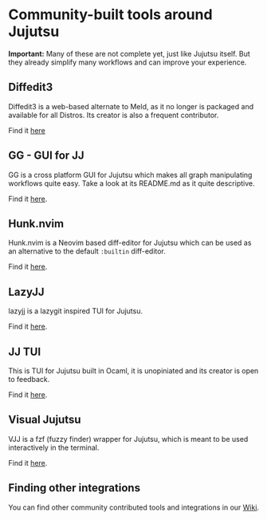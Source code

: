 # Community-built tools around Jujutsu

**Important:** Many of these are not complete yet, just like Jujutsu itself.
But they already simplify many workflows and can improve your experience.


## Diffedit3 

Diffedit3 is a web-based alternate to Meld, as it no longer is packaged and 
available for all Distros. Its creator is also a frequent contributor.

Find it [here][diffedit3]

## GG - GUI for JJ

GG is a cross platform GUI for Jujutsu which makes all graph manipulating 
workflows quite easy. Take a look at its README.md as it quite descriptive.

Find it [here][gg].

## Hunk.nvim

Hunk.nvim is a Neovim based diff-editor for Jujutsu which can be used as an
alternative to the default `:builtin` diff-editor.

Find it [here][hunk.nvim].

## LazyJJ

lazyjj is a lazygit inspired TUI for Jujutsu.

Find it [here][lazyjj].

## JJ TUI

This is TUI for Jujutsu built in Ocaml, it is unopiniated and its creator is 
open to feedback.

Find it [here][jj_tui].


## Visual Jujutsu

VJJ is a fzf (fuzzy finder) wrapper for Jujutsu, which is meant to be used 
interactively in the terminal. 

Find it [here][vjj].

<!-- TODO: Add benbrittains/cultivate when its ready -->
## Finding other integrations 

You can find other community contributed tools and integrations in our 
[Wiki].

[cultivate]: https://github.com/benbrittain/cultivate
[diffedit3]: https://github.com/ilyagr/diffedit3
[gg]: https://github.com/gulbanana/gg 
[hunk.nvim]: https://github.com/julienvincent/hunk.nvim
[jj_tui]: https://github.com/faldor20/jj_tui
[lazyjj]: https://github.com/Cretezy/lazyjj
[vjj]: https://github.com/noahmayr/vjj
[Wiki]: https://github.com/martinvonz/jj/wiki 
